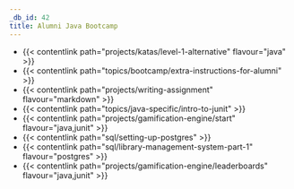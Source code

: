 ```yaml
---
_db_id: 42
title: Alumni Java Bootcamp
---
```


- {{< contentlink path="projects/katas/level-1-alternative" flavour="java" >}}
- {{< contentlink path="topics/bootcamp/extra-instructions-for-alumni" >}}
- {{< contentlink path="projects/writing-assignment" flavour="markdown" >}}
- {{< contentlink path="topics/java-specific/intro-to-junit" >}}
- {{< contentlink path="projects/gamification-engine/start" flavour="java,junit" >}}
- {{< contentlink path="sql/setting-up-postgres" >}}
- {{< contentlink path="sql/library-management-system-part-1" flavour="postgres" >}}
- {{< contentlink path="projects/gamification-engine/leaderboards" flavour="java,junit" >}}
